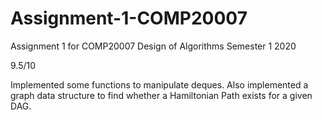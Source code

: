 # Assignment-1-COMP20007
Assignment 1 for COMP20007 Design of Algorithms Semester 1 2020

9.5/10

Implemented some functions to manipulate deques. Also implemented a graph data structure to find whether a Hamiltonian Path exists for a given DAG.
